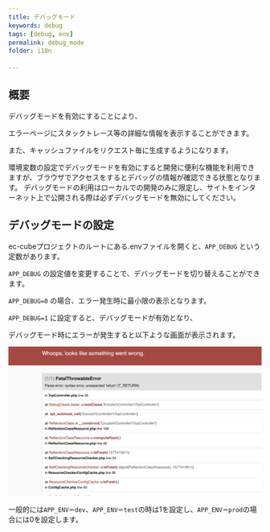```yaml
---
title: デバッグモード
keywords: debug
tags: [debug, env]
permalink: debug_mode
folder: i18n

---
```


## 概要

デバッグモードを有効にすることにより、

エラーページにスタックトレース等の詳細な情報を表示することができます。

また、キャッシュファイルをリクエスト毎に生成するようになります。

環境変数の設定でデバッグモードを有効にすると開発に便利な機能を利用できますが、ブラウザでアクセスをするとデバッグの情報が確認できる状態となります。
デバッグモードの利用はローカルでの開発のみに限定し、サイトをインターネット上で公開される際は必ずデバッグモードを無効にしてください。

## デバッグモードの設定


ec-cubeプロジェクトのルートにある.envファイルを開くと、`APP_DEBUG` という定数があります。

`APP_DEBUG` の設定値を変更することで、デバッグモードを切り替えることができます。

`APP_DEBUG=0` の場合、エラー発生時に最小限の表示となります。

`APP_DEBUG=1` に設定すると、デバッグモードが有効となり、

デバッグモード時にエラーが発生すると以下ような画面が表示されます。

![エラー画面](/images/debug_mode/debug_error.png)

一般的には`APP_ENV＝dev`、`APP_ENV＝test`の時は1を設定し、`APP_ENV＝prod`の場合には0を設定します。


